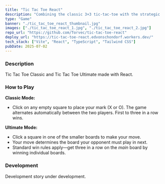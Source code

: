 ```yaml
---
title: "Tic Tac Toe React"
description: "Combining the classic 3×3 tic-tac-toe with the strategic and dynamic 9×3×3 Ultimate mode, this version offers an enhanced user experience and a modern UI."
type: "Game"
banner: "./tic_tac_toe_react_thumbnail.jpg"
images: ["./tic_tac_toe_react_1.jpg", "./tic_tac_toe_react_2.jpg"]
repo_url: "https://github.com/Torvec/tic-tac-toe-react"
deploy_url: "https://tic-tac-toe-react.edvonschondorf.workers.dev/"
tech_stack: ["Vite", "React", "TypeScript", "Tailwind CSS"]
pubDate: 2025-07-02
---
```


### Description

Tic Tac Toe Classic and Tic Tac Toe Ultimate made with React.

### How to Play

**Classic Mode:**

- Click on any empty square to place your mark (X or O). The game alternates automatically between the two players. First to three in a row wins.

**Ultimate Mode:**

- Click a square in one of the smaller boards to make your move.
- Your move determines the board your opponent must play in next.
- Standard win rules apply—get three in a row on the _main_ board by winning individual boards.

### Development

Development story under development.
